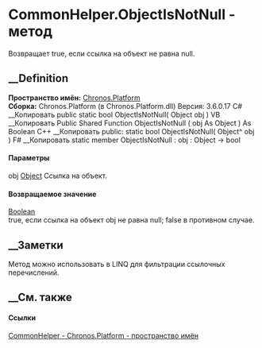 # CommonHelper.ObjectIsNotNull - метод
Возвращает true, если ссылка на объект не равна null.
## __Definition
 **Пространство имён:** [Chronos.Platform](N_Chronos_Platform.htm)  
 **Сборка:** Chronos.Platform (в Chronos.Platform.dll) Версия: 3.6.0.17
C# __Копировать
     public static bool ObjectIsNotNull(
    	Object obj
    )
VB __Копировать
     Public Shared Function ObjectIsNotNull ( 
    	obj As Object
    ) As Boolean
C++ __Копировать
     public:
    static bool ObjectIsNotNull(
    	Object^ obj
    )
F# __Копировать
     static member ObjectIsNotNull : 
            obj : Object -> bool 
#### Параметры
obj [Object](https://learn.microsoft.com/dotnet/api/system.object)
    Ссылка на объект.
#### Возвращаемое значение
[Boolean](https://learn.microsoft.com/dotnet/api/system.boolean)  
true, если ссылка на объект obj не равна null; false в противном случае.
##  __Заметки
Метод можно использовать в LINQ для фильтрации ссылочных перечислений.
## __См. также
#### Ссылки
[CommonHelper - ](T_Chronos_Platform_CommonHelper.htm)
[Chronos.Platform - пространство имён](N_Chronos_Platform.htm)
